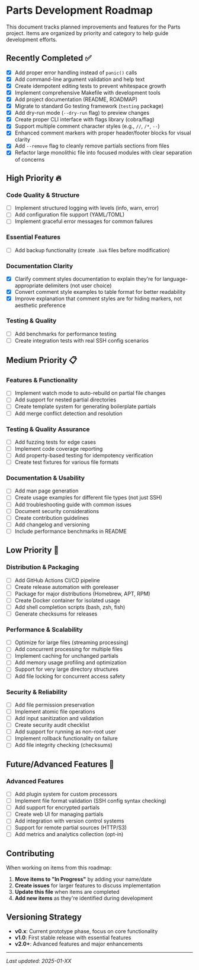 # Parts Development Roadmap

This document tracks planned improvements and features for the Parts project. Items are organized by priority and category to help guide development efforts.

## Recently Completed ✅

- [x] Add proper error handling instead of `panic()` calls
- [x] Add command-line argument validation and help text
- [x] Create idempotent editing tests to prevent whitespace growth
- [x] Implement comprehensive Makefile with development tools
- [x] Add project documentation (README, ROADMAP)
- [x] Migrate to standard Go testing framework (`testing` package)
- [x] Add dry-run mode (`--dry-run` flag) to preview changes
- [x] Create proper CLI interface with flags library (cobra/flag)
- [x] Support multiple comment character styles (e.g., `//`, `/*`, `--`)
- [x] Enhanced comment markers with proper header/footer blocks for visual clarity
- [x] Add `--remove` flag to cleanly remove partials sections from files
- [x] Refactor large monolithic file into focused modules with clear separation of concerns

## High Priority 🔥

### Code Quality & Structure
- [ ] Implement structured logging with levels (info, warn, error)
- [ ] Add configuration file support (YAML/TOML)
- [ ] Implement graceful error messages for common failures

### Essential Features
- [ ] Add backup functionality (create `.bak` files before modification)

### Documentation Clarity
- [x] Clarify comment styles documentation to explain they're for language-appropriate delimiters (not user choice)
- [x] Convert comment style examples to table format for better readability
- [x] Improve explanation that comment styles are for hiding markers, not aesthetic preference

### Testing & Quality
- [ ] Add benchmarks for performance testing
- [ ] Create integration tests with real SSH config scenarios

## Medium Priority 📋

### Features & Functionality  
- [ ] Implement watch mode to auto-rebuild on partial file changes
- [ ] Add support for nested partial directories
- [ ] Create template system for generating boilerplate partials
- [ ] Add merge conflict detection and resolution

### Testing & Quality Assurance
- [ ] Add fuzzing tests for edge cases
- [ ] Implement code coverage reporting
- [ ] Add property-based testing for idempotency verification
- [ ] Create test fixtures for various file formats

### Documentation & Usability
- [ ] Add man page generation
- [ ] Create usage examples for different file types (not just SSH)
- [ ] Add troubleshooting guide with common issues
- [ ] Document security considerations
- [ ] Create contribution guidelines
- [ ] Add changelog and versioning
- [ ] Include performance benchmarks in README

## Low Priority 📅

### Distribution & Packaging
- [ ] Add GitHub Actions CI/CD pipeline
- [ ] Create release automation with goreleaser
- [ ] Package for major distributions (Homebrew, APT, RPM)
- [ ] Create Docker container for isolated usage
- [ ] Add shell completion scripts (bash, zsh, fish)
- [ ] Generate checksums for releases

### Performance & Scalability
- [ ] Optimize for large files (streaming processing)
- [ ] Add concurrent processing for multiple files
- [ ] Implement caching for unchanged partials
- [ ] Add memory usage profiling and optimization
- [ ] Support for very large directory structures
- [ ] Add file locking for concurrent access safety

### Security & Reliability
- [ ] Add file permission preservation
- [ ] Implement atomic file operations
- [ ] Add input sanitization and validation  
- [ ] Create security audit checklist
- [ ] Add support for running as non-root user
- [ ] Implement rollback functionality on failure
- [ ] Add file integrity checking (checksums)

## Future/Advanced Features 🚀

### Advanced Features
- [ ] Add plugin system for custom processors
- [ ] Implement file format validation (SSH config syntax checking)
- [ ] Add support for encrypted partials
- [ ] Create web UI for managing partials
- [ ] Add integration with version control systems
- [ ] Support for remote partial sources (HTTP/S3)
- [ ] Add metrics and analytics collection (opt-in)

## Contributing

When working on items from this roadmap:

1. **Move items to "In Progress"** by adding your name/date
2. **Create issues** for larger features to discuss implementation
3. **Update this file** when items are completed
4. **Add new items** as they're identified during development

## Versioning Strategy

- **v0.x**: Current prototype phase, focus on core functionality
- **v1.0**: First stable release with essential features
- **v2.0+**: Advanced features and major enhancements

---

*Last updated: 2025-01-XX*